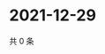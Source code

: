 # 2021-12-29

共 0 条

<!-- BEGIN WEIBO -->
<!-- 最后更新时间 Wed Dec 29 2021 12:00:44 GMT+0800 (China Standard Time) -->

<!-- END WEIBO -->
